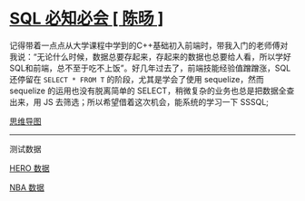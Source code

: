 # [SQL 必知必会 [ 陈旸 ]](https://time.geekbang.org/column/intro/100029501?tab=catalog)

记得带着一点点从大学课程中学到的C++基础初入前端时，带我入门的老师傅对我说：“无论什么时候，数据总要存起来，存起来的数据也总要给人看，所以学好SQL和前端，总不至于吃不上饭”。好几年过去了，前端技能经验值蹭蹭涨，SQL 还停留在  `SELECT * FROM T` 的阶段，尤其是学会了使用 sequelize，然而 sequelize 的运用也没有脱离简单的 SELECT，稍微复杂的业务也总是把数据全查出来，用 JS 去筛选；所以希望借着这次机会，能系统的学习一下 SSSQL;

[思维导图](https://github.com/cystanford/SQL-XMind)

---

测试数据

[HERO 数据](https://github.com/cystanford/sql_heros_data)

[NBA 数据](https://github.com/cystanford/sql_nba_data)